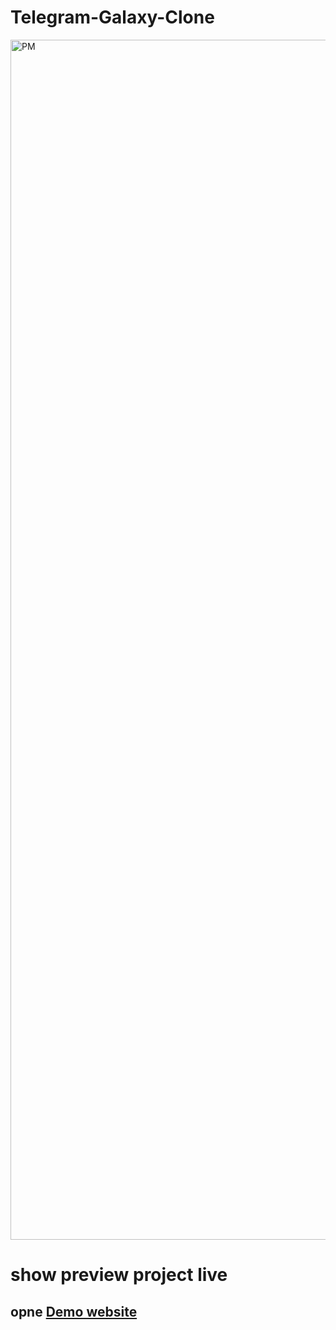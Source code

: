 # Telegram-Galaxy-Clone

<img width="1920" alt="PM" src="https://user-images.githubusercontent.com/60979458/177313594-7b20433f-9889-4509-b10c-dbe1e6dc7ecc.png">

# show preview project live
## opne [Demo website](https://gregarious-gelato-2b5c64.netlify.app/)
